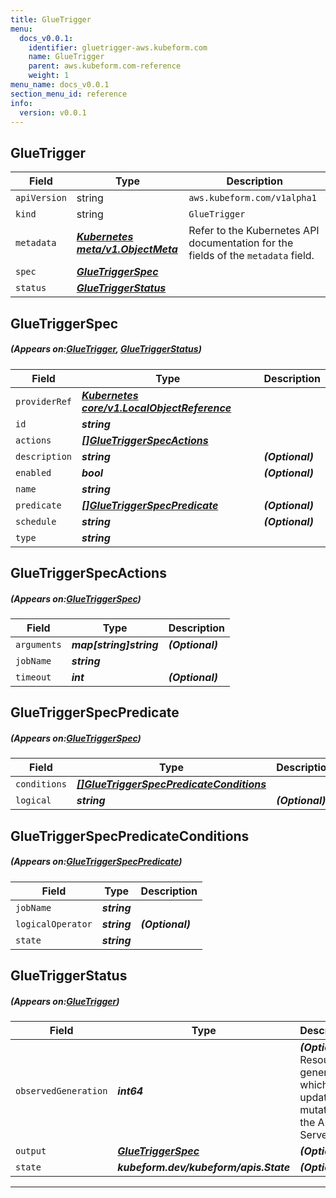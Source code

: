 ```yaml
---
title: GlueTrigger
menu:
  docs_v0.0.1:
    identifier: gluetrigger-aws.kubeform.com
    name: GlueTrigger
    parent: aws.kubeform.com-reference
    weight: 1
menu_name: docs_v0.0.1
section_menu_id: reference
info:
  version: v0.0.1
---
```


## GlueTrigger
| Field | Type | Description |
| ------ | ----- | ----------- |
| `apiVersion` | string | `aws.kubeform.com/v1alpha1` |
|    `kind` | string | `GlueTrigger` |
| `metadata` | ***[Kubernetes meta/v1.ObjectMeta](https://kubernetes.io/docs/reference/generated/kubernetes-api/v1.13/#objectmeta-v1-meta)***|Refer to the Kubernetes API documentation for the fields of the `metadata` field.|
| `spec` | ***[GlueTriggerSpec](#GlueTriggerSpec)***||
| `status` | ***[GlueTriggerStatus](#GlueTriggerStatus)***||
## GlueTriggerSpec
##### (Appears on:[GlueTrigger](#GlueTrigger), [GlueTriggerStatus](#GlueTriggerStatus))
| Field | Type | Description |
| ------ | ----- | ----------- |
| `providerRef` | ***[Kubernetes core/v1.LocalObjectReference](https://kubernetes.io/docs/reference/generated/kubernetes-api/v1.13/#localobjectreference-v1-core)***||
| `id` | ***string***||
| `actions` | ***[[]GlueTriggerSpecActions](#GlueTriggerSpecActions)***||
| `description` | ***string***| ***(Optional)*** |
| `enabled` | ***bool***| ***(Optional)*** |
| `name` | ***string***||
| `predicate` | ***[[]GlueTriggerSpecPredicate](#GlueTriggerSpecPredicate)***| ***(Optional)*** |
| `schedule` | ***string***| ***(Optional)*** |
| `type` | ***string***||
## GlueTriggerSpecActions
##### (Appears on:[GlueTriggerSpec](#GlueTriggerSpec))
| Field | Type | Description |
| ------ | ----- | ----------- |
| `arguments` | ***map[string]string***| ***(Optional)*** |
| `jobName` | ***string***||
| `timeout` | ***int***| ***(Optional)*** |
## GlueTriggerSpecPredicate
##### (Appears on:[GlueTriggerSpec](#GlueTriggerSpec))
| Field | Type | Description |
| ------ | ----- | ----------- |
| `conditions` | ***[[]GlueTriggerSpecPredicateConditions](#GlueTriggerSpecPredicateConditions)***||
| `logical` | ***string***| ***(Optional)*** |
## GlueTriggerSpecPredicateConditions
##### (Appears on:[GlueTriggerSpecPredicate](#GlueTriggerSpecPredicate))
| Field | Type | Description |
| ------ | ----- | ----------- |
| `jobName` | ***string***||
| `logicalOperator` | ***string***| ***(Optional)*** |
| `state` | ***string***||
## GlueTriggerStatus
##### (Appears on:[GlueTrigger](#GlueTrigger))
| Field | Type | Description |
| ------ | ----- | ----------- |
| `observedGeneration` | ***int64***| ***(Optional)*** Resource generation, which is updated on mutation by the API Server.|
| `output` | ***[GlueTriggerSpec](#GlueTriggerSpec)***| ***(Optional)*** |
| `state` | ***kubeform.dev/kubeform/apis.State***| ***(Optional)*** |
---
